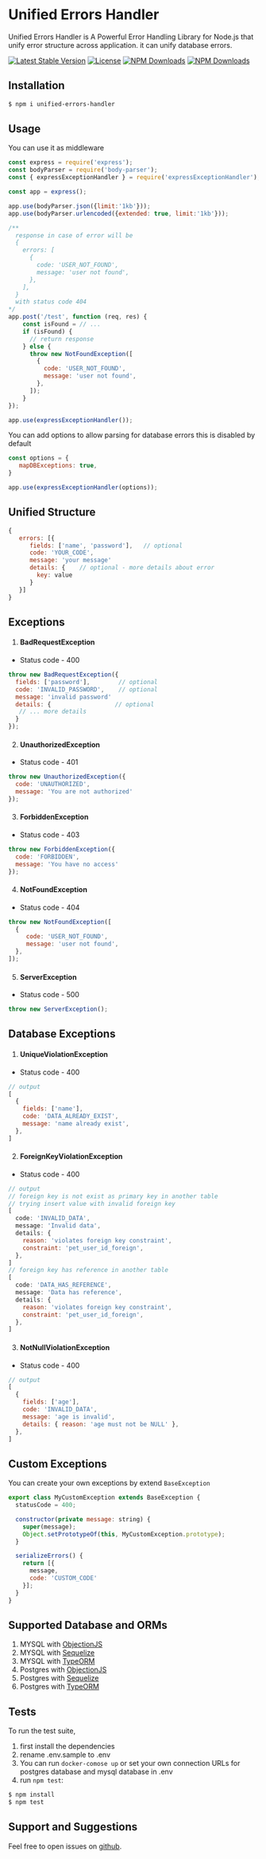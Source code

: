 # Unified Errors Handler
Unified Errors Handler is A Powerful Error Handling Library for Node.js that unify error structure across application. it can unify database errors.

[![Latest Stable Version](https://img.shields.io/npm/v/unified-errors-handler.svg?style=for-the-badge)](https://www.npmjs.com/package/unified-errors-handler)
[![License](https://img.shields.io/npm/l/unified-errors-handler.svg?style=for-the-badge)](https://www.npmjs.com/package/unified-errors-handler)
[![NPM Downloads](https://img.shields.io/npm/dt/unified-errors-handler.svg?style=for-the-badge)](https://www.npmjs.com/package/unified-errors-handler)
[![NPM Downloads](https://img.shields.io/npm/dm/unified-errors-handler.svg?style=for-the-badge)](https://www.npmjs.com/package/unified-errors-handler)
 ## Installation

```bash
$ npm i unified-errors-handler
```
## Usage
You can use it as middleware

```javascript
const express = require('express');
const bodyParser = require('body-parser');
const { expressExceptionHandler } = require('expressExceptionHandler');

const app = express();

app.use(bodyParser.json({limit:'1kb'}));
app.use(bodyParser.urlencoded({extended: true, limit:'1kb'}));

/**
  response in case of error will be
  {
    errors: [
      {
        code: 'USER_NOT_FOUND',
        message: 'user not found',
      },
    ],
  }
  with status code 404
*/
app.post('/test', function (req, res) {
    const isFound = // ...
    if (isFound) {
      // return response
    } else {
      throw new NotFoundException([
        {
          code: 'USER_NOT_FOUND',
          message: 'user not found',
        },
      ]);
    }
});

app.use(expressExceptionHandler());
```

You can add options to allow parsing for database errors this is disabled by default

```javascript
const options = {
   mapDBExceptions: true,
}

app.use(expressExceptionHandler(options));
```

## Unified Structure
```javascript
{
   errors: [{
      fields: ['name', 'password'],   // optional
      code: 'YOUR_CODE',
      message: 'your message'
      details: {    // optional - more details about error
        key: value 
      }
   }]
}
```

## Exceptions
1. #### BadRequestException
* Status code - 400  
```javascript
throw new BadRequestException({
  fields: ['password'],        // optional
  code: 'INVALID_PASSWORD',    // optional
  message: 'invalid password'
  details: {                  // optional
   // ... more details
  }
});
```
2. #### UnauthorizedException
* Status code - 401
```javascript
throw new UnauthorizedException({
  code: 'UNAUTHORIZED',
  message: 'You are not authorized'
});
```
3. #### ForbiddenException
* Status code - 403
```javascript
throw new ForbiddenException({
  code: 'FORBIDDEN',
  message: 'You have no access'
});
```
4. #### NotFoundException
* Status code - 404
```javascript
throw new NotFoundException([
  {
     code: 'USER_NOT_FOUND',
     message: 'user not found',
  },
]);
```
5. #### ServerException
* Status code - 500
```javascript
throw new ServerException();
```
## Database Exceptions
1. #### UniqueViolationException
* Status code - 400  
```javascript
// output
[
  {
    fields: ['name'],
    code: 'DATA_ALREADY_EXIST',
    message: 'name already exist',
  },
]
```
2. #### ForeignKeyViolationException
* Status code - 400  
```javascript
// output
// foreign key is not exist as primary key in another table
// trying insert value with invalid foreign key
[
  code: 'INVALID_DATA',
  message: 'Invalid data',
  details: {
    reason: 'violates foreign key constraint',
    constraint: 'pet_user_id_foreign',
  },
]
// foreign key has reference in another table 
[
  code: 'DATA_HAS_REFERENCE',
  message: 'Data has reference',
  details: {
    reason: 'violates foreign key constraint',
    constraint: 'pet_user_id_foreign',
  },
]
```
3. #### NotNullViolationException
* Status code - 400  
```javascript
// output
[
  {
    fields: ['age'],
    code: 'INVALID_DATA',
    message: 'age is invalid',
    details: { reason: 'age must not be NULL' },
  },
]
```
## Custom Exceptions
You can create your own exceptions by extend `BaseException`
```javascript
export class MyCustomException extends BaseException {
  statusCode = 400;

  constructor(private message: string) {
    super(message);
    Object.setPrototypeOf(this, MyCustomException.prototype);
  }

  serializeErrors() {
    return [{
      message,
      code: 'CUSTOM_CODE'
    }];
  }
}
```

## Supported Database and ORMs
1. MYSQL with [ObjectionJS](https://www.npmjs.com/package/objection)
2. MYSQL with [Sequelize](https://www.npmjs.com/package/sequelize)
3. MYSQL with [TypeORM](https://typeorm.io)
4. Postgres with [ObjectionJS](https://www.npmjs.com/package/objection)
5. Postgres with [Sequelize](https://www.npmjs.com/package/sequelize)
6. Postgres with [TypeORM](https://typeorm.io)

## Tests
To run the test suite, 
1. first install the dependencies
2. rename .env.sample to .env 
3. You can run `docker-comose up` or set your own connection URLs for postgres database and mysql database in .env
4. run `npm test`:
```bash
$ npm install
$ npm test
```
## Support and Suggestions
Feel free to open issues on [github](https://github.com/AhmedAdelFahim/unified-errors-handler).
